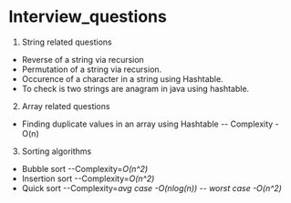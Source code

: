 # Interview_questions

1. String related questions
  - Reverse of a string via recursion
  - Permutation of a string via recursion.
  - Occurence of a character in a string using Hashtable.
  - To check is two strings are anagram in java using hashtable.

2. Array related questions
  - Finding duplicate values in an array using Hashtable
     -- Complexity - O(n)

3. Sorting algorithms
  - Bubble sort --Complexity=*O(n^2)*
  - Insertion sort --Complexity=*O(n^2)*
  - Quick sort --Complexity=*avg case -O(nlog(n)) -- worst case -O(n^2)*

